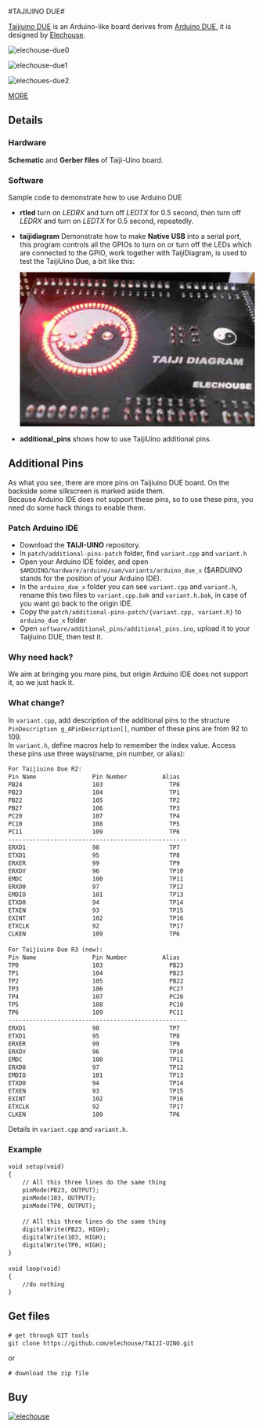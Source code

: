 #TAJIUINO DUE#

[Taijiuino DUE](http://www.elechouse.com/elechouse/index.php?main_page=product_info&cPath=72_73&products_id=2214) is an Arduino-like board derives from [Arduino DUE](http://arduino.cc/en/Main/ArduinoBoardDue), it is designed by [Elechouse](http://www.elechouse.com).

![elechouse-due0](http://www.elechouse.com/elechouse/images/product/TAIJIUINO%20DUE%20R2/Taijiuino%20R2-5.jpg)

![elechouse-due1](http://www.elechouse.com/elechouse/images/product/TAIJIUINO%20DUE%20R2/Taijiuino%20R2-3.jpg)

![elechoues-due2](http://www.elechouse.com/elechouse/images/product/TAIJIUINO%20DUE%20R2/Taijiuino%20R2-2.jpg)

[MORE](http://www.elechouse.com/elechouse/index.php?main_page=product_info&cPath=72_73&products_id=2214)  

## Details ##

### Hardware ###
**Schematic** and **Gerber files** of Taiji-Uino board.

### Software ###
Sample code to demonstrate how to use Arduino DUE

- **rtled** turn on *LEDRX* and turn off *LEDTX* for 0.5 second, then turn off *LEDRX* and turn on *LEDTX* for 0.5 second, repeatedly.
- **taijidiagram** Demonstrate how to make **Native USB** into a serial port, this program controls all the GPIOs to turn on or turn off the LEDs which are connected to the GPIO, work together with TaijiDiagram, is used to test the TaijiUino Due, a bit like this:

	![Taijidiag](./image/taijidiag1.jpg)

- **additional_pins** shows how to use TaijiUino additional pins.


## Additional Pins
As what you see, there are more pins on Taijiuino DUE board. On the backside some silkscreen is marked aside them.  
Because Arduino IDE does not support these pins, so to use these pins, you need do some hack things to enable them. 

### Patch Arduino IDE
- Download the **TAIJI-UINO** repository.
- In `patch/additional-pins-patch` folder, find `variant.cpp` and `variant.h`
- Open your Arduino IDE folder, and open `$ARDUINO/hardware/arduino/sam/variants/arduino_due_x` ($ARDUINO stands for the position of your Arduino IDE).
- In the `arduino_due_x` folder you can see `variant.cpp` and `variant.h`, rename this two files to `variant.cpp.bak` and `variant.h.bak`, in case of you want go back to the origin IDE.
- Copy the `patch/additional-pins-patch/{variant.cpp, variant.h}` to `arduino_due_x` folder
- Open `software/additional_pins/additional_pins.ino`, upload it to your Taijiuino DUE, then test it.

### Why need hack?
We aim at bringing you more pins, but origin Arduino IDE does not support it, so we just hack it.

### What change?
In `variant.cpp`, add description of the additional pins to the structure ` PinDescription g_APinDescription[]`, number of these pins are from 92 to 109.  
In `variant.h`, define macros help to remember the index value.
Access these pins use three ways(name, pin number, or alias):

	For Taijiuino Due R2:
	Pin Name				Pin Number			Alias
	PB24					103					  TP0
	PB23					104					  TP1
	PB22					105					  TP2
	PB27					106					  TP3
	PC20					107					  TP4
	PC10					108					  TP5
	PC11					109					  TP6
	---------------------------------------------------
	ERXD1   				98					  TP7
	ETXD1   				95					  TP8
	ERXER   				99				      TP9
	ERXDV  					96					  TP10
	EMDC    				100					  TP11
	ERXD0   				97					  TP12
	EMDIO   				101					  TP13
	ETXD0   				94					  TP14
	ETXEN   				93					  TP15
	EXINT   				102					  TP16
	ETXCLK  				92					  TP17
	CLKEN   				109					  TP6 
	
	For Taijiuino Due R3 (new):
	Pin Name 				Pin Number			Alias
	TP0						103					  PB23
	TP1						104					  PB23
	TP2						105					  PB22
	TP3						106					  PC27
	TP4						107					  PC20
	TP5						108					  PC10
	TP6						109					  PC11
	---------------------------------------------------
	ERXD1   				98					  TP7
	ETXD1   				95					  TP8
	ERXER   				99				      TP9
	ERXDV  					96					  TP10
	EMDC    				100					  TP11
	ERXD0   				97					  TP12
	EMDIO   				101					  TP13
	ETXD0   				94					  TP14
	ETXEN   				93					  TP15
	EXINT   				102					  TP16
	ETXCLK  				92					  TP17
	CLKEN   				109					  TP6

Details in `variant.cpp` and `variant.h`.

### Example
	void setup(void)
	{
		// All this three lines do the same thing
		pinMode(PB23, OUTPUT);
		pinMode(103, OUTPUT);
		pinMode(TP0, OUTPUT);

		// All this three lines do the same thing
		digitalWrite(PB23, HIGH);
		digitalWrite(103, HIGH);
		digitalWrite(TP0, HIGH);
	}

	void loop(void)
	{
		//do nothing
	}
	
## Get files ##

    # get through GIT tools
    git clone https://github.com/elechouse/TAIJI-UINO.git
or

	# download the zip file

## Buy
[![elechouse][EHICON]][EHLINK]

[EHLINK]: http://www.elechouse.com

[EHICON]: https://raw.github.com/elechouse/CarDriverShield/master/image/elechouse.png
